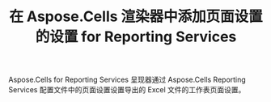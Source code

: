 ﻿---
title: 在 Aspose.Cells 渲染器中添加页面设置的设置 for Reporting Services
type: docs
weight: 110
url: /zh/reportingservices/add-settings-for-page-setup-in-aspose-cells-for-reporting-services-renderer/
---
Aspose.Cells for Reporting Services 呈现器通过 Aspose.Cells Reporting Services 配置文件中的页面设置设置导出的 Excel 文件的工作表页面设置。
